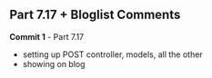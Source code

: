 ## Part 7.17 +  Bloglist Comments

**Commit 1** - Part 7.17 
  - setting up POST controller, models, all the other
  - showing on blog



  